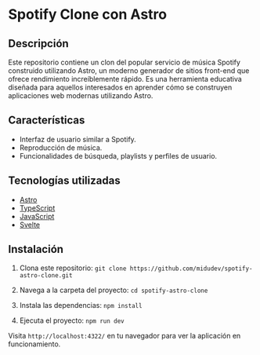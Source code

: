 # Spotify Clone con Astro

## Descripción

Este repositorio contiene un clon del popular servicio de música Spotify construido utilizando Astro, un moderno generador de sitios front-end que ofrece rendimiento increíblemente rápido. Es una herramienta educativa diseñada para aquellos interesados en aprender cómo se construyen aplicaciones web modernas utilizando Astro.

## Características

- Interfaz de usuario similar a Spotify.
- Reproducción de música.
- Funcionalidades de búsqueda, playlists y perfiles de usuario.

## Tecnologías utilizadas

- [Astro](https://astro.build/)
- [TypeScript](https://www.typescriptlang.org/)
- [JavaScript](https://developer.mozilla.org/es/docs/Web/JavaScript)
- [Svelte](https://svelte.dev/s)

## Instalación

1. Clona este repositorio:
   `git clone https://github.com/midudev/spotify-astro-clone.git`

2. Navega a la carpeta del proyecto:
   `cd spotify-astro-clone`

3. Instala las dependencias:
   `npm install`

4. Ejecuta el proyecto:
   `npm run dev`

Visita `http://localhost:4322/` en tu navegador para ver la aplicación en funcionamiento.
